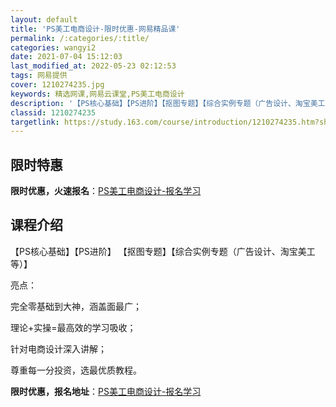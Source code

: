 ```yaml
---
layout: default
title: 'PS美工电商设计-限时优惠-网易精品课'
permalink: /:categories/:title/
categories: wangyi2
date: 2021-07-04 15:12:03
last_modified_at: 2022-05-23 02:12:53
tags: 网易提供
cover: 1210274235.jpg
keywords: 精选网课,网易云课堂,PS美工电商设计
description: '【PS核心基础】【PS进阶】【抠图专题】【综合实例专题（广告设计、淘宝美工等）】亮点：完全零基础到大神，涵盖面最广；理论'
classid: 1210274235
targetlink: https://study.163.com/course/introduction/1210274235.htm?share=1&shareId=1025206652&utm_campaign=share&utm_medium=iphoneShare&utm_source=&utm_u=1025206652
---
```


## 限时特惠

**限时优惠，火速报名**：[PS美工电商设计-报名学习](https://study.163.com/course/introduction/1210274235.htm?share=1&shareId=1025206652&utm_campaign=share&utm_medium=iphoneShare&utm_source=&utm_u=1025206652)

## 课程介绍

【PS核心基础】【PS进阶】 【抠图专题】【综合实例专题（广告设计、淘宝美工等）】

亮点：

完全零基础到大神，涵盖面最广；

理论+实操=最高效的学习吸收；

针对电商设计深入讲解；



尊重每一分投资，选最优质教程。

**限时优惠，报名地址**：[PS美工电商设计-报名学习](https://study.163.com/course/introduction/1210274235.htm?share=1&shareId=1025206652&utm_campaign=share&utm_medium=iphoneShare&utm_source=&utm_u=1025206652)

